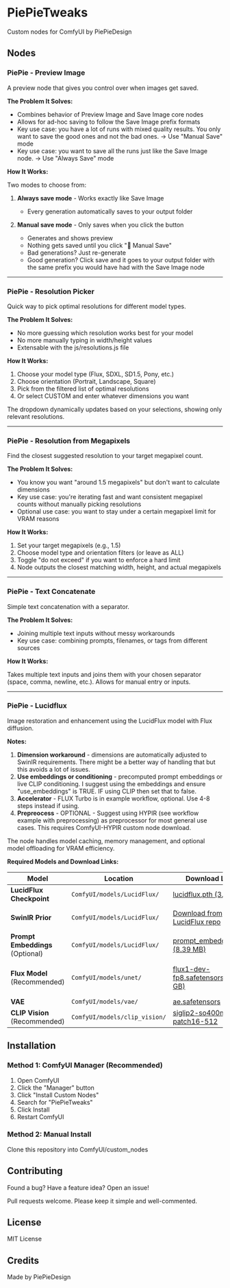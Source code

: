 # PiePieTweaks

Custom nodes for ComfyUI by PiePieDesign

## Nodes

### PiePie - Preview Image

A preview node that gives you control over when images get saved.

**The Problem It Solves:**
- Combines behavior of Preview Image and Save Image core nodes
- Allows for ad-hoc saving to follow the Save Image prefix formats
- Key use case: you have a lot of runs with mixed quality results. You only want to save the good ones and not the bad ones. -> Use "Manual Save" mode
- Key use case: you want to save all the runs just like the Save Image node. -> Use "Always Save" mode

**How It Works:**

Two modes to choose from:

1. **Always save mode** - Works exactly like Save Image
   - Every generation automatically saves to your output folder

2. **Manual save mode** - Only saves when you click the button
   - Generates and shows preview
   - Nothing gets saved until you click "💾 Manual Save"
   - Bad generations? Just re-generate
   - Good generation? Click save and it goes to your output folder with the same prefix you would have had with the Save Image node

---

### PiePie - Resolution Picker

Quick way to pick optimal resolutions for different model types.

**The Problem It Solves:**
- No more guessing which resolution works best for your model
- No more manually typing in width/height values
- Extensable with the js/resolutions.js file

**How It Works:**

1. Choose your model type (Flux, SDXL, SD1.5, Pony, etc.)
2. Choose orientation (Portrait, Landscape, Square)
3. Pick from the filtered list of optimal resolutions
4. Or select CUSTOM and enter whatever dimensions you want

The dropdown dynamically updates based on your selections, showing only relevant resolutions.

---

### PiePie - Resolution from Megapixels

Find the closest suggested resolution to your target megapixel count.

**The Problem It Solves:**
- You know you want "around 1.5 megapixels" but don't want to calculate dimensions
- Key use case: you're iterating fast and want consistent megapixel counts without manually picking resolutions
- Optional use case: you want to stay under a certain megapixel limit for VRAM reasons

**How It Works:**

1. Set your target megapixels (e.g., 1.5)
2. Choose model type and orientation filters (or leave as ALL)
3. Toggle "do not exceed" if you want to enforce a hard limit
4. Node outputs the closest matching width, height, and actual megapixels

---

### PiePie - Text Concatenate

Simple text concatenation with a separator.

**The Problem It Solves:**
- Joining multiple text inputs without messy workarounds
- Key use case: combining prompts, filenames, or tags from different sources

**How It Works:**

Takes multiple text inputs and joins them with your chosen separator (space, comma, newline, etc.).
Allows for manual entry or inputs.

---

### PiePie - Lucidflux

Image restoration and enhancement using the LucidFlux model with Flux diffusion.


**Notes:**

1. **Dimension workaround** - dimensions are automatically adjusted to SwinIR requirements. There might be a better way of handling that but this avoids a lot of issues.
2. **Use embeddings or conditioning** - precomputed prompt embeddings or live CLIP conditioning. I suggest using the embeddings and ensure "use_embeddings" is TRUE. IF using CLIP then set that to false.
3. **Accelerator** - FLUX Turbo is in example workflow, optional. Use 4-8 steps instead if using.
4. **Prepreocess** - OPTIONAL - Suggest using HYPIR (see workflow example with preprocessing) as preprocessor for most general use cases. This requires ComfyUI-HYPIR custom node download.

The node handles model caching, memory management, and optional model offloading for VRAM efficiency.

**Required Models and Download Links:**

| Model | Location | Download Link | Notes |
|-------|----------|---------------|-------|
| **LucidFlux Checkpoint** | `ComfyUI/models/LucidFlux/` | [lucidflux.pth (3.39 GB)](https://huggingface.co/W2GenAI/LucidFlux/blob/main/lucidflux.pth) | Main restoration model |
| **SwinIR Prior** | `ComfyUI/models/LucidFlux/` | [Download from LucidFlux repo](https://github.com/W2GenAI-Lab/LucidFlux) | Use `tools.download_weights` script |
| **Prompt Embeddings** (Optional) | `ComfyUI/models/LucidFlux/` | [prompt_embeddings.pt (8.39 MB)](https://huggingface.co/W2GenAI/LucidFlux/blob/main/prompt_embeddings.pt) | Pre-computed embeddings |
| **Flux Model** (Recommended) | `ComfyUI/models/unet/` | [flux1-dev-fp8.safetensors (17.2 GB)](https://huggingface.co/Comfy-Org/flux1-dev/blob/main/flux1-dev-fp8.safetensors) | FP8 quantized for lower VRAM usage. Alternative: [Kijai/flux-fp8](https://huggingface.co/Kijai/flux-fp8) |
| **VAE** | `ComfyUI/models/vae/` | [ae.safetensors](https://huggingface.co/black-forest-labs/FLUX.1-dev/blob/main/ae.safetensors) | Flux VAE |
| **CLIP Vision** (Recommended) | `ComfyUI/models/clip_vision/` | [siglip2-so400m-patch16-512](https://huggingface.co/google/siglip2-so400m-patch16-512) | Google SigLIP 2 model (4.55 GB) |


## Installation

### Method 1: ComfyUI Manager (Recommended)

1. Open ComfyUI
2. Click the "Manager" button
3. Click "Install Custom Nodes"
4. Search for "PiePieTweaks"
5. Click Install
6. Restart ComfyUI

### Method 2: Manual Install

Clone this repository into ComfyUI/custom_nodes

## Contributing

Found a bug? Have a feature idea? Open an issue!

Pull requests welcome. Please keep it simple and well-commented.

## License

MIT License

## Credits

Made by PiePieDesign